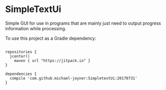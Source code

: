 # SimpleTextUi
Simple GUI for use in programs that are mainly just need to output progress information while processing.

To use this project as a Gradle dependency:
```

repositories {
  jcenter()
	maven { url "https://jitpack.io" }
}

dependencies {
  compile 'com.github.michael-joyner:SimpletextUi:20170731'
}
```

